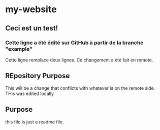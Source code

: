 # my-website

## Ceci est un test!

### Cette ligne a été édité sur GitHub à partir de la branche "example"

Cette ligne remplace deux lignes. Ce changement a été fait en remote.


## REpository Purpose

This will be a change that conflicts
with whatever is on the remote side.
THis was edited locally

## Purpose

this file is just a readme file. 
